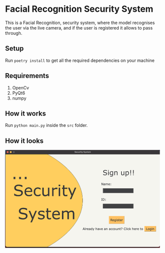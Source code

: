 # Facial Recognition Security System

This is a Facial Recognition, security system, where the model recognises the user via the live camera, and if the user is registered it allows to pass through.

## Setup

Run `poetry install` to get all the required dependencies on your machine

## Requirements

1) OpenCv
2) PyQt6
3) numpy

## How it works

Run `python main.py` inside the `src` folder.

## How it looks

![](screenshots/gui.png)
